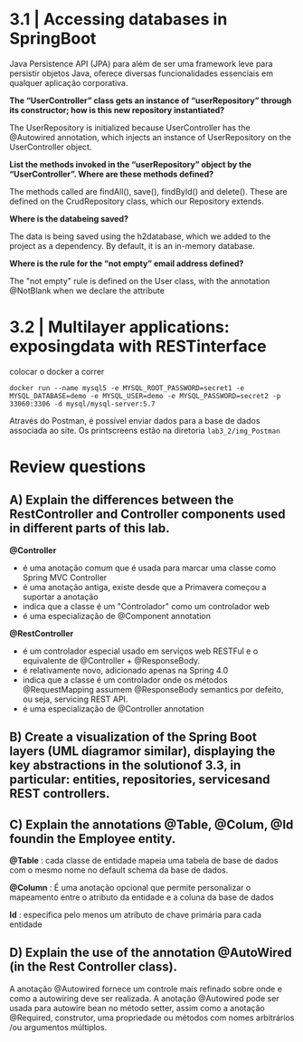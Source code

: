 # 3.1 | Accessing databases in SpringBoot

Java Persistence API (JPA) para além de ser uma framework leve para persistir objetos Java, oferece diversas funcionalidades essenciais em qualquer aplicação corporativa.

**The “UserController” class gets an instance of “userRepository” through its constructor; how is this new repository instantiated?**

The UserRepository is initialized because UserController has the @Autowired annotation, which injects an instance of UserRepository on the UserController object.

**List the methods invoked in the “userRepository” object by the “UserController”. Where are these methods defined?** 

The methods called are findAll(), save(), findById() and delete(). These are defined on the CrudRepository class, which our Repository extends.

**Where is the databeing saved?**

The data is being saved using the h2database, which we added to the project as a dependency. By default, it is an in-memory database.

**Where is the rule for the “not empty” email address defined?**

The "not empty" rule is defined on the User class, with the annotation @NotBlank when we declare the attribute


# 3.2 | Multilayer applications: exposingdata with RESTinterface

colocar o docker a correr
```
docker run --name mysql5 -e MYSQL_ROOT_PASSWORD=secret1 -e MYSQL_DATABASE=demo -e MYSQL_USER=demo -e MYSQL_PASSWORD=secret2 -p 33060:3306 -d mysql/mysql-server:5.7
```

Através do Postman, é possível enviar dados para a base de dados associada ao site. Os printscreens estão na diretoria ```lab3_2/img_Postman```


# Review questions

## A) Explain the differences between the RestController and Controller components used in different parts of this lab.

**@Controller**
* é uma anotação comum que é usada para marcar uma classe como Spring MVC Controller 
* é uma anotação antiga, existe desde que a Primavera começou a suportar a anotação
* indica que a classe é um "Controlador" como um controlador web
* é uma especialização de @Component annotation

**@RestController**
* é um controlador especial usado em serviços web RESTFul e o equivalente de @Controller + @ResponseBody.
* é relativamente novo, adicionado apenas na Spring 4.0
* indica que a classe é um controlador onde os métodos @RequestMapping assumem @ResponseBody semantics por defeito, ou seja, servicing REST API.
* é uma especialização de @Controller annotation


## B) Create a visualization of the Spring Boot layers (UML diagramor similar), displaying the key abstractions in the solutionof 3.3, in particular: entities, repositories, servicesand REST controllers.


## C) Explain the annotations @Table, @Colum, @Id foundin the Employee entity.

**@Table** : cada classe de entidade mapeia uma tabela de base de dados com o mesmo nome no default schema da base de dados.

**@Column** : É uma anotação opcional que permite personalizar o mapeamento entre o atributo da entidade e a coluna da base de dados

**Id** : especifica pelo menos um atributo de chave primária para cada entidade


## D) Explain the use of the annotation @AutoWired (in the Rest Controller class).

A anotação @Autowired fornece um controle mais refinado sobre onde e como a autowiring deve ser realizada. A anotação @Autowired pode ser usada para autowire bean no método setter, assim como a anotação @Required, construtor, uma propriedade ou métodos com nomes arbitrários /ou argumentos múltiplos.